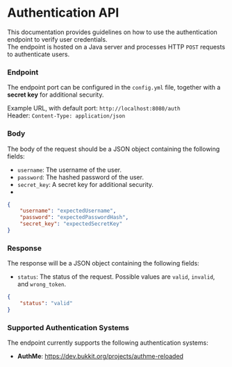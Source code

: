 # Authentication API 

This documentation provides guidelines on how to use the authentication endpoint to verify user credentials.\
The endpoint is hosted on a Java server and processes HTTP `POST` requests to authenticate users.

### Endpoint

The endpoint port can be configured in the `config.yml` file, together with a **secret key** for additional security.

Example URL, with default port: `http://localhost:8080/auth` \
Header: `Content-Type: application/json`

### Body
The body of the request should be a JSON object containing the following fields:

- `username`: The username of the user.
- `password`: The hashed password of the user.
- `secret_key`: A secret key for additional security.
- 
```json
{
    "username": "expectedUsername",
    "password": "expectedPasswordHash",
    "secret_key": "expectedSecretKey"
}
```

### Response
The response will be a JSON object containing the following fields:
- `status`: The status of the request. Possible values are `valid`, `invalid`, and `wrong_token`.

```json
{
    "status": "valid"
}
```

### Supported Authentication Systems
The endpoint currently supports the following authentication systems:
- **AuthMe**: https://dev.bukkit.org/projects/authme-reloaded


